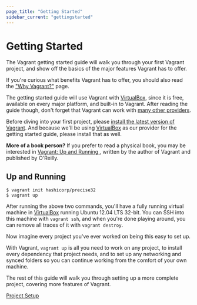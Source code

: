 ```yaml
---
page_title: "Getting Started"
sidebar_current: "gettingstarted"
---
```


# Getting Started

The Vagrant getting started guide will walk you through your first
Vagrant project, and show off the basics of the major features Vagrant
has to offer.

If you're curious what benefits Vagrant has to offer, you
should also read the ["Why Vagrant?"](/v2/why-vagrant/index.html) page.

The getting started guide will use Vagrant with [VirtualBox](http://www.virtualbox.org),
since it is free, available on every major platform, and built-in to
Vagrant. After reading the guide though, don't forget that Vagrant
can work with [many other providers](/v2/getting-started/providers.html).

Before diving into your first project, please [install the latest version of Vagrant](/v2/installation/index.html).
And because we'll be using [VirtualBox](http://www.virtualbox.org) as our
provider for the getting started guide, please install that as well.

<div class="alert alert-block alert-info">
<p>
<strong>More of a book person?</strong> If you prefer to read a physical
book, you may be interested in
<a href="http://www.amazon.com/gp/product/1449335837/ref=as_li_qf_sp_asin_il_tl?ie=UTF8&camp=1789&creative=9325&creativeASIN=1449335837&linkCode=as2&tag=vagrant-20">
Vagrant: Up and Running
</a>, written by the author of Vagrant and published by O'Reilly.
</p>
</div>

## Up and Running

```
$ vagrant init hashicorp/precise32
$ vagrant up
```

After running the above two commands, you'll have a fully running
virtual machine in [VirtualBox](https://www.virtualbox.org) running
Ubuntu 12.04 LTS 32-bit. You can SSH into this machine with
`vagrant ssh`, and when you're done playing around, you can remove
all traces of it with `vagrant destroy`.

Now imagine every project you've ever worked on being this easy to
set up.

With Vagrant, `vagrant up` is all you need to work on any project,
to install every dependency that project needs, and to set up any
networking and synced folders so you can continue working from the
comfort of your own machine.

The rest of this guide will walk you through setting up a more
complete project, covering more features of Vagrant.

<a href="/v2/getting-started/project_setup.html" class="button inline-button next-button">Project Setup</a>
